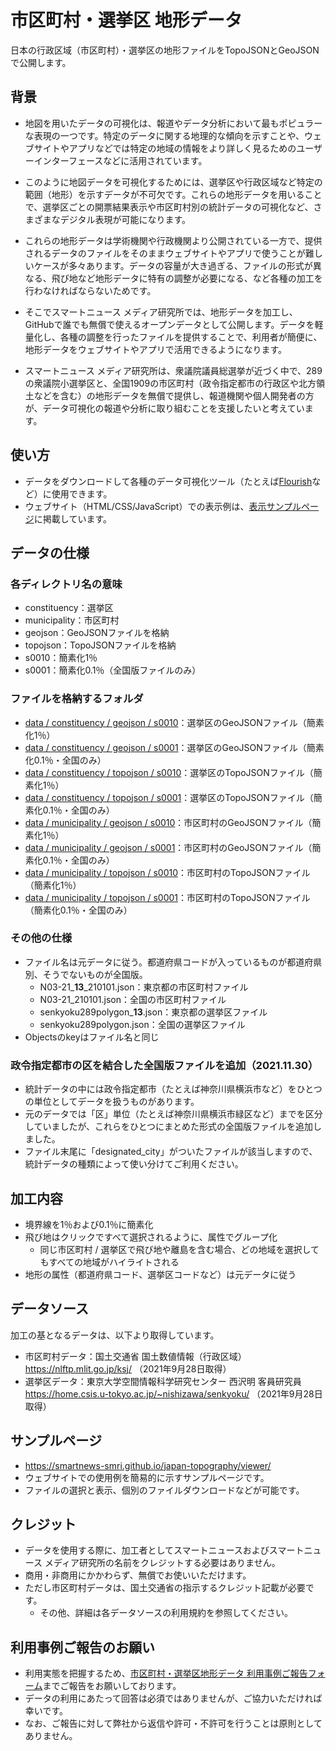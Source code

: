 # 市区町村・選挙区 地形データ
日本の行政区域（市区町村）・選挙区の地形ファイルをTopoJSONとGeoJSONで公開します。


## 背景

- 地図を用いたデータの可視化は、報道やデータ分析において最もポピュラーな表現の一つです。特定のデータに関する地理的な傾向を示すことや、ウェブサイトやアプリなどでは特定の地域の情報をより詳しく見るためのユーザーインターフェースなどに活用されています。

- このように地図データを可視化するためには、選挙区や行政区域など特定の範囲（地形）を示すデータが不可欠です。これらの地形データを用いることで、選挙区ごとの開票結果表示や市区町村別の統計データの可視化など、さまざまなデジタル表現が可能になります。

- これらの地形データは学術機関や行政機関より公開されている一方で、提供されるデータのファイルをそのままウェブサイトやアプリで使うことが難しいケースが多々あります。データの容量が大き過ぎる、ファイルの形式が異なる、飛び地など地形データに特有の調整が必要になる、など各種の加工を行わなければならないためです。

- そこでスマートニュース メディア研究所では、地形データを加工し、GitHubで誰でも無償で使えるオープンデータとして公開します。データを軽量化し、各種の調整を行ったファイルを提供することで、利用者が簡便に、地形データをウェブサイトやアプリで活用できるようになります。

- スマートニュース メディア研究所は、衆議院議員総選挙が近づく中で、289の衆議院小選挙区と、全国1909の市区町村（政令指定都市の行政区や北方領土などを含む）の地形データを無償で提供し、報道機関や個人開発者の方が、データ可視化の報道や分析に取り組むことを支援したいと考えています。



## 使い方

- データをダウンロードして各種のデータ可視化ツール（たとえば[Flourish](https://flourish.studio/)など）に使用できます。
- ウェブサイト（HTML/CSS/JavaScript）での表示例は、[表示サンプルページ](https://smartnews-smri.github.io/japan-topography/viewer/)に掲載しています。



## データの仕様

### 各ディレクトリ名の意味
- constituency：選挙区
- municipality：市区町村
- geojson：GeoJSONファイルを格納
- topojson：TopoJSONファイルを格納
- s0010：簡素化1％
- s0001：簡素化0.1％（全国版ファイルのみ）

### ファイルを格納するフォルダ
- [data / constituency / geojson / s0010](https://github.com/smartnews-smri/japan-topography/tree/main/data/constituency/geojson/s0010)：選挙区のGeoJSONファイル（簡素化1％）
- [data / constituency / geojson / s0001](https://github.com/smartnews-smri/japan-topography/tree/main/data/constituency/geojson/s0001)：選挙区のGeoJSONファイル（簡素化0.1％・全国のみ）
- [data / constituency / topojson / s0010](https://github.com/smartnews-smri/japan-topography/tree/main/data/constituency/topojson/s0010)：選挙区のTopoJSONファイル（簡素化1％）
- [data / constituency / topojson / s0001](https://github.com/smartnews-smri/japan-topography/tree/main/data/constituency/topojson/s0001)：選挙区のTopoJSONファイル（簡素化0.1％・全国のみ）
- [data / municipality / geojson / s0010](https://github.com/smartnews-smri/japan-topography/tree/main/data/municipality/geojson/s0010)：市区町村のGeoJSONファイル（簡素化1％）
- [data / municipality / geojson / s0001](https://github.com/smartnews-smri/japan-topography/tree/main/data/municipality/geojson/s0001)：市区町村のGeoJSONファイル（簡素化0.1％・全国のみ）
- [data / municipality / topojson / s0010](https://github.com/smartnews-smri/japan-topography/tree/main/data/municipality/topojson/s0010)：市区町村のTopoJSONファイル（簡素化1％）
- [data / municipality / topojson / s0001](https://github.com/smartnews-smri/japan-topography/tree/main/data/municipality/topojson/s0001)：市区町村のTopoJSONファイル（簡素化0.1％・全国のみ）

### その他の仕様
- ファイル名は元データに従う。都道府県コードが入っているものが都道府県別、そうでないものが全国版。
  - N03-21_**13**_210101.json：東京都の市区町村ファイル
  - N03-21_210101.json：全国の市区町村ファイル
  - senkyoku289polygon_**13**.json：東京都の選挙区ファイル
  - senkyoku289polygon.json：全国の選挙区ファイル
- Objectsのkeyはファイル名と同じ

### 政令指定都市の区を結合した全国版ファイルを追加（2021.11.30）
- 統計データの中には政令指定都市（たとえば神奈川県横浜市など）をひとつの単位としてデータを扱うものがあります。
- 元のデータでは「区」単位（たとえば神奈川県横浜市緑区など）までを区分していましたが、これらをひとつにまとめた形式の全国版ファイルを追加しました。
- ファイル末尾に「designated_city」がついたファイルが該当しますので、統計データの種類によって使い分けてご利用ください。

## 加工内容

- 境界線を1％および0.1％に簡素化
- 飛び地はクリックですべて選択されるように、属性でグループ化
  - 同じ市区町村 / 選挙区で飛び地や離島を含む場合、どの地域を選択してもすべての地域がハイライトされる
- 地形の属性（都道府県コード、選挙区コードなど）は元データに従う



## データソース

加工の基となるデータは、以下より取得しています。

- 市区町村データ：国土交通省 国土数値情報（行政区域） https://nlftp.mlit.go.jp/ksj/ （2021年9月28日取得）
- 選挙区データ：東京大学空間情報科学研究センター 西沢明 客員研究員 https://home.csis.u-tokyo.ac.jp/~nishizawa/senkyoku/ （2021年9月28日取得）



## サンプルページ

- https://smartnews-smri.github.io/japan-topography/viewer/
- ウェブサイトでの使用例を簡易的に示すサンプルページです。
- ファイルの選択と表示、個別のファイルダウンロードなどが可能です。



## クレジット

- データを使用する際に、加工者としてスマートニュースおよびスマートニュース メディア研究所の名前をクレジットする必要はありません。
- 商用・非商用にかかわらず、無償でお使いいただけます。
- ただし市区町村データは、国土交通省の指示するクレジット記載が必要です。
  - その他、詳細は各データソースの利用規約を参照してください。


## 利用事例ご報告のお願い
- 利用実態を把握するため、[市区町村・選挙区地形データ 利用事例ご報告フォーム](https://forms.gle/sojrPte7PLjpwjm67)までご報告をお願いしております。
- データの利用にあたって回答は必須ではありませんが、ご協力いただければ幸いです。
- なお、ご報告に対して弊社から返信や許可・不許可を行うことは原則としてありません。
